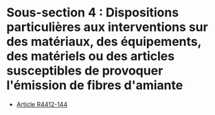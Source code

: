 # Sous-section 4 : Dispositions particulières aux interventions sur des matériaux, des équipements, des matériels ou des articles susceptibles de provoquer l'émission de fibres d'amiante

* [Article R4412-144](./LEGIARTI000025818836.md)

